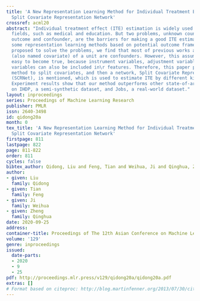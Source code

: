 ```yaml
---
title: 'A New Representation Learning Method for Individual Treatment Effect Estimation:
  Split Covariate Representation Network'
crossref: acml20
abstract: "Individual treatment effect (ITE) estimation is widely used in many essential
  fields, such as medical and education. But two problems, unknown counterfactual
  outcome and confounder, are the barriers for making a good ITE estimation. Although
  some representation learning methods based on potential outcome framework have been
  proposed to solve the problems, we find that most of previous works assume all features
  (also named covariate) of a unit are confounders. However, this assumption is not
  easy to become true, because instrument variables, adjustment variables and irrelevant
  variables can also be included in\r features. Therefore, this paper proposes a simple
  method to split covariates, and then a network, Split Covariate Representation Network
  (SCRNet), is mentioned, which is used to estimate ITE by different kinds of variables.
  Experiment results show that our method outperforms other state-of-arts methods
  on IHDP, a semi-synthetic dataset, and Jobs, a real-world dataset."
layout: inproceedings
series: Proceedings of Machine Learning Research
publisher: PMLR
issn: 2640-3498
id: qidong20a
month: 0
tex_title: 'A New Representation Learning Method for Individual Treatment Effect Estimation:
  Split Covariate Representation Network'
firstpage: 811
lastpage: 822
page: 811-822
order: 811
cycles: false
bibtex_author: Qidong, Liu and Feng, Tian and Weihua, Ji and Qinghua, Zheng
author:
- given: Liu
  family: Qidong
- given: Tian
  family: Feng
- given: Ji
  family: Weihua
- given: Zheng
  family: Qinghua
date: 2020-09-25
address: 
container-title: Proceedings of The 12th Asian Conference on Machine Learning
volume: '129'
genre: inproceedings
issued:
  date-parts:
  - 2020
  - 9
  - 25
pdf: http://proceedings.mlr.press/v129/qidong20a/qidong20a.pdf
extras: []
# Format based on citeproc: http://blog.martinfenner.org/2013/07/30/citeproc-yaml-for-bibliographies/
---
```

